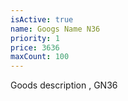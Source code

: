 ```yaml
---
isActive: true
name: Googs Name N36
priority: 1
price: 3636
maxCount: 100
---
```


Goods description , GN36